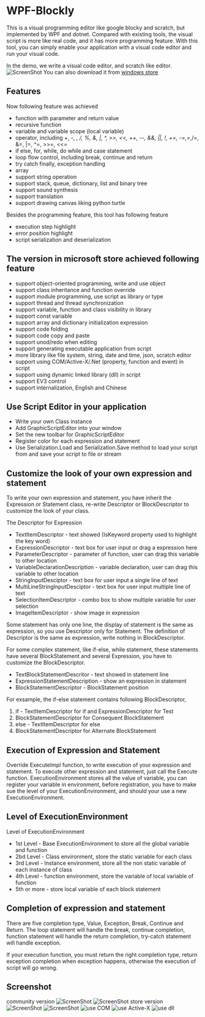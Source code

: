 # WPF-Blockly

This is a visual programming editor like google blocky and scratch, but implemented by WPF and dotnet. Compared with existing tools, the visual script is more like real code, and it has more programming feature. With this tool, you can simply enable your application with a visual code editor and run your visual code. 

In the demo, we write a visual code editor, and scratch like editor. 
![ScreenShot](blockly.png)
You can also download it from [windows store](https://www.microsoft.com/store/apps/9NG2QVSXT34H)

## Features

Now following feature was achieved

 - function with parameter and return value
 - recursive function
 - variable and variable scope (local variable)
 - operator, including +, -, *, /, %, &, |, ^, >>, <<, ++, --, &&, ||, !, +=, -=,*=,/=, &=, |=, ^=, >>=, <<=
 - if else, for, while, do while and case statement
 - loop flow control, including break, continue and return
 - try catch finally, exception handling
 - array
 - support string operation
 - support stack, queue, dictionary, list and binary tree
 - support sound synthesis
 - support translation
 - support drawing canvas liking python turtle

Besides the programming feature, this tool has following feature

 - execution step highlight
 - error position highlight
 - script serialization and deserialization
 
## The version in microsoft store achieved following feature

- support object-oriented programming, write and use object
- support class inheritance and function override
- support module programming, use script as library or type
- support thread and thread synchronization
- support variable, function and class visibility in library
- support const variable
- support array and dictionary initialization expression
- support code folding
- support code copy and paste
- support unod/redo when editing
- support generating executable application from script
- more library like file system, string, date and time, json, scratch editor
- support using COM/Active-X/.Net (property, function and event) in script
- support using dynamic linked library (dll) in script
- support EV3 control
- support internalization, English and Chinese
 
## Use Script Editor in your application

- Write your own Class instance
- Add GraphicScriptEditor into your window
- Set the new toolbar for GraphicScriptEditor
- Register color for each expression and statement
- Use Serialization.Load and Serialization.Save method to load your script from and save your script to file or stream

## Customize the look of your own expression and statement

To write your own expression and statement, you have inherit the Expression or Statement class, re-write Descriptor or BlockDescriptor to customize the look of your class.

The Descriptor for Expression
- TextItemDescriptor - text showed (IsKeyword property used to highlight the key word) 
- ExpressionDescriptor - text box for user input or drag a expression here
- ParameterDescriptor - parameter of function, user can drag this variable to other location
- VariableDeclarationDescription - variable declaration, user can drag this variable to other location
- StringInputDesciptor - text box for user input a single line of text
- MultiLineStringInputDesciptor - text box for user input multiple line of text
- SelectionItemDescriptor - combo box to show multiple variable for user selection
- ImageItemDescriptor - show image in expression

Some statement has only one line, the display of statement is the same as expression, so you use Descriptor only for Statement. The definition of Descriptor is the same as expression, write nothing in BlockDescriptor.

For some complex statement, like if-else, while statement, these statements have several BlockStatement and several Expression, you have to customize the BlockDescriptor.
- TextBlockStatementDescritor - text showed in statement line
- ExpressionStatementDescription - show an expression in statement
- BlockStatementDescriptor - BlockStatement position

For exsample, the if-else statement contains following BlockDescriptor,

 1. if - TextItemDescriptor for if and ExpressionDescriptor for Test
 2. BlockStatementDescriptor for Consequent BlockStatement
 3. else - TextItemDescriptor for else
 4. BlockStatementDescriptor for Alternate BlockStatement

## Execution of Expression and Statement

Override ExecuteImpl function, to write execution of your expression and statement. To execute other expression and statement, just call the Execute function. ExecutionEnvironment stores all the value of variable, you can register your variable in environment, before registration, you have to make sue the level of your ExecutionEnvironment, and should your use a new ExecutionEnvironment.

## Level of ExecutionEnvironment

Level of ExecutionEnvironment
- 1st Level - Base ExecutionEnvironment to store all the global variable and function
- 2bd Level - Class environment, store the static variable for each class
- 3rd Level - Instance environment, store all the non static variable of each instance of class
- 4th Level - function environment, store the variable of local variable of function
- 5th or more - store local variable of each block statement

## Completion of expression and statement

There are five completion type, Value, Exception, Break, Continue and Return. The loop statement will handle the break, continue completion, function statement will handle the return completion, try-catch statement will handle exception.

If your execution function, you must return the right completion type, return exception completion when exception happens, otherwise the execution of script will go wrong.
 
 ## Screenshot
community version
![ScreenShot](PrintScreen3.png)
![ScreenShot](canvas.png)
store version
![ScreenShot](MPX.png)
![ScreenShot](ooplib.png)
![use COM](COM.png)
![use Active-X](activex.png)
![use dll](dll.png)
